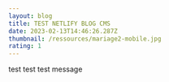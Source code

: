 ```yaml
---
layout: blog
title: TEST NETLIFY BLOG CMS
date: 2023-02-13T14:46:26.287Z
thumbnail: /ressources/mariage2-mobile.jpg
rating: 1
---
```

t﻿est test test message